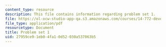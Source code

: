 ```yaml
---
content_type: resource
description: This file contains information regarding problem set 1.
file: https://ol-ocw-studio-app-qa.s3.amazonaws.com/courses/14-772-development-economics-macroeconomics-spring-2013/27959ce91eb04fa10d52030a537063b5_MIT14_772S13_pset1.pdf
file_type: application/pdf
resourcetype: Document
title: Problem set 1
uid: 27959ce9-1eb0-4fa1-0d52-030a537063b5
---
```

